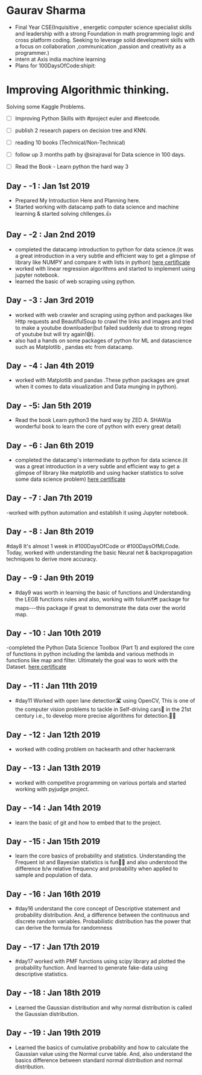 # Gaurav Sharma
 * Final Year CSE(Inquisitive , energetic computer science specialist skills and leadership with a strong Foundation in math programming logic and cross platform coding. Seeking to leverage solid development skills with a focus on collaboration ,communication ,passion and creativity as a programmer.)
 * intern at Axis india machine learning
 * Plans for 100DaysOfCode:shipit:
 
# Improving Algorithmic thinking.
  Solving some Kaggle Problems.
 - [ ] Improving Python Skills with #project euler and #leetcode.
 - [ ] publish 2 research papers on decision tree and KNN.
 - [ ] reading 10 books (Technical/Non-Technical)
 - [ ] follow up 3 months path by @sirajraval for Data science in 100 days.
 - [ ] Read the Book - Learn python the hard way 3
  
  
## Day - -1 : Jan 1st 2019
- Prepared My Introduction Here and Planning here.
- Started working with datacamp path to data science and machine learning & started solving chllenges.:+1:
## Day - -2 : Jan 2nd 2019
- completed the datacamp introduction to python for data science.(it was a great introduction in a very subtle and efficient way to get a glimpse of library like NUMPY and compare it with lists in python) [here certificate](https://www.datacamp.com/statement-of-accomplishment/course/9e38d8d76524521571c801d81ce11a19707a896c)
- worked with linear regression algorithms and started to implement using jupyter notebook.
- learned the basic of web scraping using python.
## Day - -3 : Jan 3rd 2019
- worked with web crawler and scraping using python and packages like Http requests and BeautifulSoup to crawl the links and images and tried to make a youtube downloader(but failed suddenly due to strong regex of youtube but will try again!:sweat_smile:).
- also had a hands on some packages of python for ML and datascience such as Matplotlib , pandas etc from datacamp.
## Day - -4 : Jan 4th 2019
- worked with Matplotlib and pandas .These python packages are great when it comes to data visualization and Data munging in python).
## Day - -5: Jan 5th 2019
- Read the book Learn python3 the hard way by ZED A. SHAW(a wonderful book to learn the core of python with every great detail)
## Day - -6 : Jan 6th 2019
- completed the datacamp's intermediate to python for data science.(it was a great introduction in a very subtle and efficient way to get a glimpse of library like matplotlib and using hacker statistics to solve some data science problem) [here certificate](https://www.datacamp.com/statement-of-accomplishment/course/84d76fa4bda94d6669c16b1e19a36539e1e56046)
## Day - -7 : Jan 7th 2019
-worked with python automation and establish it using Jupyter notebook.
## Day - -8 : Jan 8th 2019
#day8 It's almost 1 week in #100DaysOfCode  or #100DaysOfMLCode. Today, worked with understanding the basic Neural net & backpropagation techniques to derive more accuracy.
## Day - -9 : Jan 9th 2019
- #day9 was worth in learning the basic of functions and Understanding the LEGB functions rules and also, working with folium🗺️ package for maps---this package if great to demonstrate the data over the world map.
## Day - -10 : Jan 10th 2019
-completed the Python Data Science Toolbox (Part 1) and explored the core of functions in python including the lambda and various methods in functions like map and filter. Ultimately the goal was to work with the Dataset.
[here certificate](https://www.datacamp.com/statement-of-accomplishment/course/24f17e2fadc17109b6fce16a10ddcd106ac6fcd6)
## Day - -11 : Jan 11th 2019
- #day11 Worked with open lane detection🛣️ using OpenCV, This is one of the computer vision problems to tackle in Self-driving cars🚗 in the 21st century i.e., to develop more precise algorithms for detection.🤖🧐
## Day - -12 : Jan 12th 2019
- worked with coding problem on hackearth and other hackerrank
## Day - -13 : Jan 13th 2019
- worked with competitve programming on various portals and started working with pyjudge project.
## Day - -14 : Jan 14th 2019
- learn the basic of git and how to embed that to the project.
## Day - -15 : Jan 15th 2019
- learn the core basics of probability and statistics. Understanding the Frequent ist and Bayesian statistics is fun📏📎 and also understood the difference b/w relative frequency and probability when applied to sample and population of data. 
## Day - -16 : Jan 16th 2019
- #day16 understand the core concept of Descriptive statement and probability distribution. And, a difference between the continuous and discrete random variables. Probabilistic distribution has the power that can derive the formula for randomness
## Day - -17 : Jan 17th 2019
- #day17 worked with PMF functions using scipy library ad plotted the probability function. And learned to generate fake-data using descriptive statistics. 
## Day - -18 : Jan 18th 2019
- Learned the Gaussian distribution and why normal distribution is called the Gaussian distribution.
## Day - -19 : Jan 19th 2019
- Learned the basics of cumulative probability and how to calculate the Gaussian value using the Normal curve table. And, also understand the basics difference between standard normal distribution and normal distribution.


